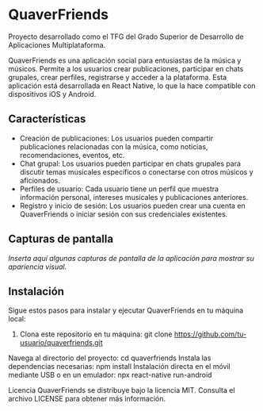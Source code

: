 # QuaverFriends
Proyecto desarrollado como el TFG del Grado Superior de Desarrollo de Aplicaciones Multiplataforma.

QuaverFriends es una aplicación social para entusiastas de la música y músicos. Permite a los usuarios crear publicaciones, participar en chats grupales, crear perfiles, registrarse y acceder a la plataforma. Esta aplicación está desarrollada en React Native, lo que la hace compatible con dispositivos iOS y Android.

## Características

- Creación de publicaciones: Los usuarios pueden compartir publicaciones relacionadas con la música, como noticias, recomendaciones, eventos, etc.
- Chat grupal: Los usuarios pueden participar en chats grupales para discutir temas musicales específicos o conectarse con otros músicos y aficionados.
- Perfiles de usuario: Cada usuario tiene un perfil que muestra información personal, intereses musicales y publicaciones anteriores.
- Registro y inicio de sesión: Los usuarios pueden crear una cuenta en QuaverFriends o iniciar sesión con sus credenciales existentes.

## Capturas de pantalla

_Inserta aquí algunas capturas de pantalla de la aplicación para mostrar su apariencia visual._

## Instalación

Sigue estos pasos para instalar y ejecutar QuaverFriends en tu máquina local:

1. Clona este repositorio en tu máquina:
git clone https://github.com/tu-usuario/quaverfriends.git

Navega al directorio del proyecto:
cd quaverfriends
Instala las dependencias necesarias:
npm install
Instalación directa en el móvil mediante USB o en un emulador:
npx react-native run-android

Licencia
QuaverFriends se distribuye bajo la licencia MIT. Consulta el archivo LICENSE para obtener más información.
